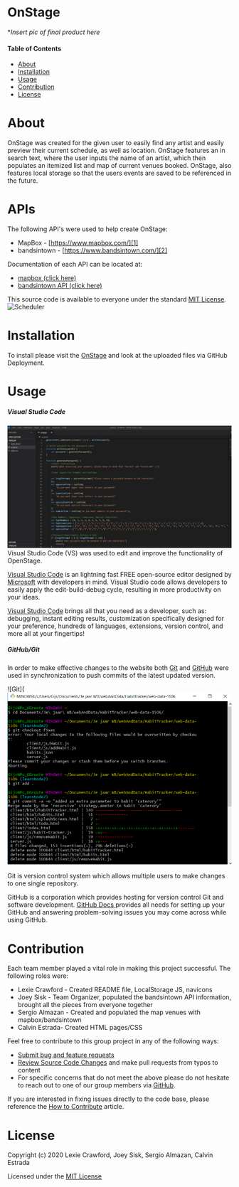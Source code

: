 # OnStage

**Insert pic of final product here*
#### Table of Contents
* [About](#About)
* [Installation](#Installation)
* [Usage](#Usage)
* [Contribution](#Contribution)
* [License](#License)

# About
OnStage was created for the given user to easily find any artist and easily preview their current schedule, as well as location. OnStage features an in search text, where the user inputs the name of an artist, which then populates an itemized list and map of current venues booked. OnStage, also features local storage so that the users events are saved to be referenced in the future.

# APIs
The following API's were used to help create OnStage:
* MapBox - [https://www.mapbox.com/][1]
* bandsintown - [https://www.bandsintown.com/][2]

Documentation of each API can be located at:
* [mapbox (click here)][3]
* [bandsintown API (click here)][4]

This source code is available to everyone under the standard [MIT License](https://github.com/microsoft/vscode/blob/master/LICENSE.txt).
![Scheduler](assets/plannerpic.JPG)

# Installation
To install please visit the [OnStage][5] and look at the uploaded files via GitHub Deployment.

# Usage
##### Visual Studio Code
![Visual Studio Code](assets/VSC.jpg)
Visual Studio Code (VS) was used to edit and improve the functionality of OpenStage.

[Visual Studio Code](https://code.visualstudio.com/) is an lightning fast FREE open-source editor designed by [Microsoft](https://www.microsoft.com/en-us/) with developers in mind. Visual Studio code allows developers to easily apply the edit-build-debug cycle, resulting in more productivity on your ideas.

[Visual Studio Code](https://code.visualstudio.com/) brings all that you need as a developer, such as: debugging, instant editing results, customization specifically designed for your preference, hundreds of languages, extensions, version control, and more all at your fingertips!


##### GitHub/Git
In order to make effective changes to the website both [Git](https://gitforwindows.org/) and [GitHub](https://github.com/) were used in synchronization to push commits of the latest updated version. 

![Git](![Git](assets/githubgitbash.png)

Git is version control system which allows multiple users to make changes to one single repository.

GitHub is a corporation which provides hosting for version control Git and software development. [GitHub Docs ](https://docs.github.com/en/free-pro-team@latest/github/setting-up-and-managing-your-github-user-account/managing-user-account-settings) provides all needs for setting up your GitHub and answering problem-solving issues you may come across while using GitHub.


# Contribution
Each team member played a vital role in making this project successful. The following roles were:
* Lexie Crawford - Created README file, LocalStorage JS, navicons
* Joey Sisk - Team Organizer, populated the bandsintown API information, brought all the pieces from everyone together 
* Sergio Almazan - Created and populated the map venues with mapbox/bandsintown
* Calvin Estrada- Created HTML pages/CSS


Feel free to contribute to this group project in any of the following ways: 
* [Submit bug and feature requests](https://github.com/Joey-Sisk/OnStage/issues)
* [Review Source Code Changes](https://github.com/Joey-Sisk/OnStage/pulls) and make pull requests from typos to content
* For specific concerns that do not meet the above please do not hesitate to reach out to one of our group members  via [ GitHub](https://https://github.com/Joey-Sisk).

If you are interested in fixing issues directly to the code base, please reference the [How to Contribute](https://github.com/microsoft/vscode/wiki/How-to-Contribute) article.

# License

Copyright (c) 2020 Lexie Crawford, Joey Sisk, Sergio Almazan, Calvin Estrada

Licensed under the [MIT License](https://github.com/lexcraw4d/SEO/blob/master/LICENSE)

  [1]: https://www.mapbox.com/
  [2]: https://www.bandsintown.com/
  [3]: https://docs.mapbox.com/api/
  [4]: https://www.artists.bandsintown.com/support/api-installation
  [5]: https://github.com/Joey-Sisk/OnStage
